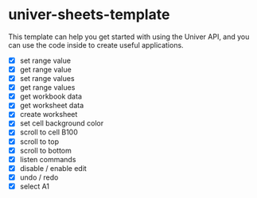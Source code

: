 # univer-sheets-template

This template can help you get started with using the Univer API, and you can use the code inside to create useful applications.

- [x] set range value
- [x] get range value
- [x] set range values
- [x] get range values
- [x] get workbook data
- [x] get worksheet data
- [x] create worksheet
- [x] set cell background color
- [x] scroll to cell B100
- [x] scroll to top
- [x] scroll to bottom
- [x] listen commands
- [x] disable / enable edit
- [x] undo / redo
- [x] select A1